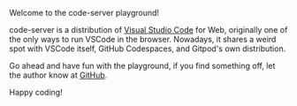 Welcome to the code-server playground!

code-server is a distribution of [Visual Studio Code](https://code.visualstudio.com) for Web, originally one of the only ways to run VSCode in the browser. Nowadays, it shares a weird spot with VSCode itself, GitHub Codespaces, and Gitpod's own distribution.

Go ahead and have fun with the playground, if you find something off, let the author know at [GitHub](https://github.com/sr229/katacoda-scenarios).


Happy coding!